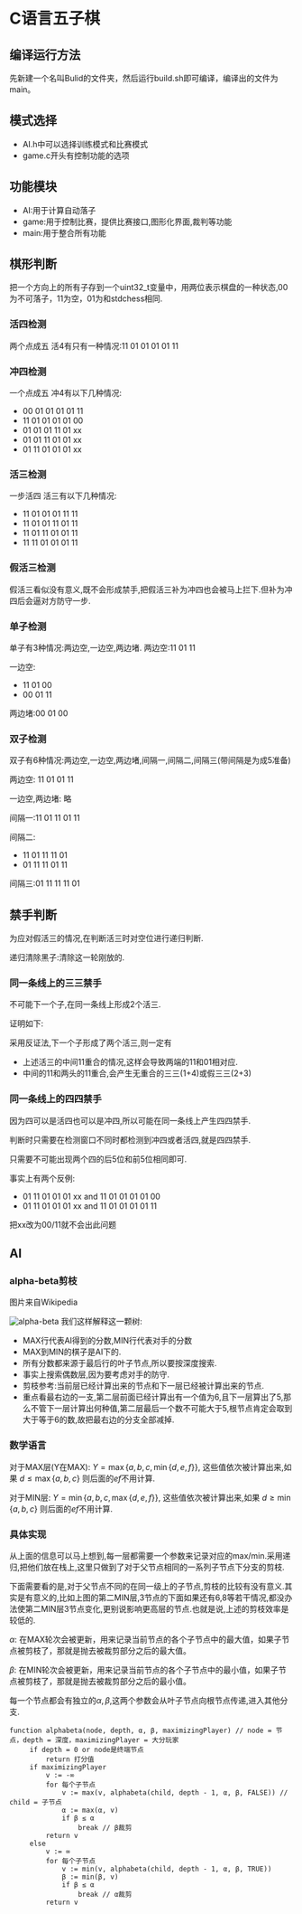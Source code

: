 # C语言五子棋

## 编译运行方法
先新建一个名叫Bulid的文件夹，然后运行build.sh即可编译，编译出的文件为main。

## 模式选择
- AI.h中可以选择训练模式和比赛模式
- game.c开头有控制功能的选项

## 功能模块
- AI:用于计算自动落子
- game:用于控制比赛，提供比赛接口,图形化界面,裁判等功能
- main:用于整合所有功能

##  棋形判断
把一个方向上的所有子存到一个uint32_t变量中，用两位表示棋盘的一种状态,00为不可落子，11为空，01为和stdchess相同.

### 活四检测
两个点成五
活4有只有一种情况:11 01 01 01 01 11

### 冲四检测
一个点成五
冲4有以下几种情况:
- 00 01 01 01 01 11
- 11 01 01 01 01 00
- 01 01 01 11 01 xx
- 01 01 11 01 01 xx
- 01 11 01 01 01 xx

### 活三检测
一步活四
活三有以下几种情况:
- 11 01 01 01 11 11
- 11 01 01 11 01 11
- 11 01 11 01 01 11
- 11 11 01 01 01 11

### 假活三检测
假活三看似没有意义,既不会形成禁手,把假活三补为冲四也会被马上拦下.但补为冲四后会逼对方防守一步.

### 单子检测
单子有3种情况:两边空,一边空,两边堵.
两边空:11 01 11

一边空:
- 11 01 00
- 00 01 11

两边堵:00 01 00

### 双子检测
双子有6种情况:两边空,一边空,两边堵,间隔一,间隔二,间隔三(带间隔是为成5准备)

两边空: 11 01 01 11 

一边空,两边堵: 略

间隔一:11 01 11 01 11

间隔二:
- 11 01 11 11 01
- 01 11 11 01 11

间隔三:01 11 11 11 01

## 禁手判断
为应对假活三的情况,在判断活三时对空位进行递归判断.

递归清除黑子:清除这一轮刚放的.

### 同一条线上的三三禁手
不可能下一个子,在同一条线上形成2个活三.

证明如下:

采用反证法,下一个子形成了两个活三,则一定有
- 上述活三的中间11重合的情况,这样会导致两端的11和01相对应.
- 中间的11和两头的11重合,会产生无重合的三三(1+4)或假三三(2+3)

### 同一条线上的四四禁手
因为四可以是活四也可以是冲四,所以可能在同一条线上产生四四禁手.

判断时只需要在检测窗口不同时都检测到冲四或者活四,就是四四禁手.

只需要不可能出现两个四的后5位和前5位相同即可.

事实上有两个反例:
- 01 11 01 01 01 xx and 11 01 01 01 01 00
- 01 11 01 01 01 xx and 11 01 01 01 01 11

把xx改为00/11就不会出此问题

## AI
### alpha-beta剪枝
图片来自Wikipedia

![alpha-beta](https://cdn.jsdelivr.net/gh/RedrockerLi/RedrockerLi.github.io@main/Pics/alpha-beta.69mwimtqw1og.png)
我们这样解释这一颗树:
- MAX行代表AI得到的分数,MIN行代表对手的分数
- MAX到MIN的棋子是AI下的.
- 所有分数都来源于最后行的叶子节点,所以要按深度搜索.
- 事实上搜索偶数层,因为要考虑对手的防守.
- 剪枝参考:当前层已经计算出来的节点和下一层已经被计算出来的节点.
- 重点看最右边的一支,第二层前面已经计算出有一个值为6,且下一层算出了5,那么不管下一层计算出何种值,第二层最后一个数不可能大于5,根节点肯定会取到大于等于6的数,故把最右边的分支全部减掉.

### 数学语言
对于MAX层(Y在MAX):
$Y=\max\{a,b,c,\min\{d,e,f\}\}$,
这些值依次被计算出来,如果
$d\le \max\{a,b,c\}$
则后面的$ef$不用计算.

对于MIN层:
$Y=\min\{a,b,c,\max\{d,e,f\}\}$,
这些值依次被计算出来,如果
$d\ge \min\{a,b,c\}$
则后面的$ef$不用计算.

### 具体实现
从上面的信息可以马上想到,每一层都需要一个参数来记录对应的max/min.采用递归,把他们放在栈上,这里只做到了对于父节点相同的一系列子节点下分支的剪枝.

下面需要看的是,对于父节点不同的在同一级上的子节点,剪枝的比较有没有意义.其实是有意义的,比如上图的第二MIN层,3节点的下面如果还有6,8等若干情况,都没办法使第二MIN层3节点变化,更别说影响更高层的节点.也就是说,上述的剪枝效率是较低的.

$\alpha$: 在MAX轮次会被更新，用来记录当前节点的各个子节点中的最大值，如果子节点被剪枝了，那就是抛去被裁剪部分之后的最大值。

$\beta$: 在MIN轮次会被更新，用来记录当前节点的各个子节点中的最小值，如果子节点被剪枝了，那就是抛去被裁剪部分之后的最小值。

每一个节点都会有独立的$\alpha,\beta$,这两个参数会从叶子节点向根节点传递,进入其他分支.

```
function alphabeta(node, depth, α, β, maximizingPlayer) // node = 节点，depth = 深度，maximizingPlayer = 大分玩家
     if depth = 0 or node是终端节点
         return 打分值
     if maximizingPlayer
         v := -∞
         for 每个子节点
             v := max(v, alphabeta(child, depth - 1, α, β, FALSE)) // child = 子节点
             α := max(α, v)
             if β ≤ α
                 break // β裁剪
         return v
     else
         v := ∞
         for 每个子节点
             v := min(v, alphabeta(child, depth - 1, α, β, TRUE))
             β := min(β, v)
             if β ≤ α
                 break // α裁剪
         return v
```
